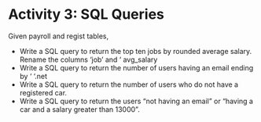 # Activity 3: SQL Queries
Given payroll and regist tables,
- Write a SQL query to return the top ten jobs by rounded average salary.
Rename the columns ‘job’ and ‘ avg_salary
- Write a SQL query to return the number of users having an email ending
by ‘ ‘.net
- Write a SQL query to return the number of users who do not have a
registered car.
- Write a SQL query to return the users “not having an email” or “having a
car and a salary greater than 13000”.
